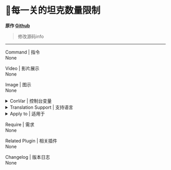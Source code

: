 # 📌每一关的坦克数量限制
	
**原作 [Github](https://github.com/txuk1x/g10/tree/main/%E8%8D%AF%E5%BD%B9-tank%E6%95%B0%E9%87%8F%E9%99%90%E5%88%B6(kita)/left4dead2/addons/sourcemod)**

> 修改源码info

---

Command | 指令
<br>None

Video | 影片展示
<br>None

Image | 图示
<br>None

<details><summary>ConVar | 控制台变量</summary>

```php
z_tank_limit 1
```
</details>

<details><summary>Translation Support | 支持语言</summary>

```
简体中文
```
</details>

<details><summary>Apply to | 适用于</summary>

```php
L4D2
```
</details>

Require | 需求
<br>None

Related Plugin | 相关插件</summary>
<br>None

Changelog | 版本日志
<br>None